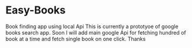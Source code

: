 # Easy-Books
Book finding app using local Api 
This is currently a prototyoe of google books search app.
Soon I will add main google Api for fetching hundred of book at a time and fetch single book on one click.
Thanks

